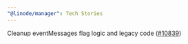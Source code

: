 ```yaml
---
"@linode/manager": Tech Stories
---
```


Cleanup eventMessages flag logic and legacy code ([#10839](https://github.com/linode/manager/pull/10839))
